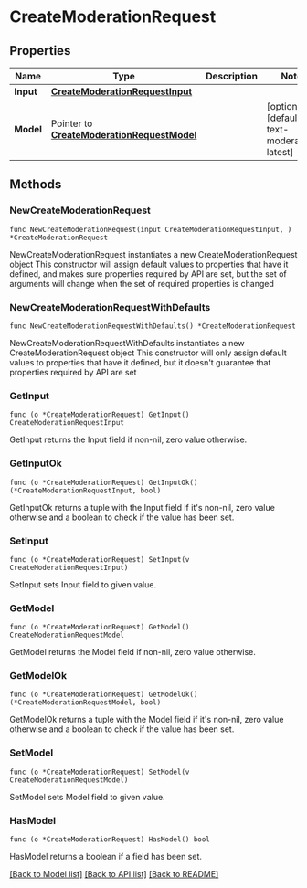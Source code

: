 # CreateModerationRequest

## Properties

Name | Type | Description | Notes
------------ | ------------- | ------------- | -------------
**Input** | [**CreateModerationRequestInput**](CreateModerationRequestInput.md) |  | 
**Model** | Pointer to [**CreateModerationRequestModel**](CreateModerationRequestModel.md) |  | [optional] [default to text-moderation-latest]

## Methods

### NewCreateModerationRequest

`func NewCreateModerationRequest(input CreateModerationRequestInput, ) *CreateModerationRequest`

NewCreateModerationRequest instantiates a new CreateModerationRequest object
This constructor will assign default values to properties that have it defined,
and makes sure properties required by API are set, but the set of arguments
will change when the set of required properties is changed

### NewCreateModerationRequestWithDefaults

`func NewCreateModerationRequestWithDefaults() *CreateModerationRequest`

NewCreateModerationRequestWithDefaults instantiates a new CreateModerationRequest object
This constructor will only assign default values to properties that have it defined,
but it doesn't guarantee that properties required by API are set

### GetInput

`func (o *CreateModerationRequest) GetInput() CreateModerationRequestInput`

GetInput returns the Input field if non-nil, zero value otherwise.

### GetInputOk

`func (o *CreateModerationRequest) GetInputOk() (*CreateModerationRequestInput, bool)`

GetInputOk returns a tuple with the Input field if it's non-nil, zero value otherwise
and a boolean to check if the value has been set.

### SetInput

`func (o *CreateModerationRequest) SetInput(v CreateModerationRequestInput)`

SetInput sets Input field to given value.


### GetModel

`func (o *CreateModerationRequest) GetModel() CreateModerationRequestModel`

GetModel returns the Model field if non-nil, zero value otherwise.

### GetModelOk

`func (o *CreateModerationRequest) GetModelOk() (*CreateModerationRequestModel, bool)`

GetModelOk returns a tuple with the Model field if it's non-nil, zero value otherwise
and a boolean to check if the value has been set.

### SetModel

`func (o *CreateModerationRequest) SetModel(v CreateModerationRequestModel)`

SetModel sets Model field to given value.

### HasModel

`func (o *CreateModerationRequest) HasModel() bool`

HasModel returns a boolean if a field has been set.


[[Back to Model list]](../README.md#documentation-for-models) [[Back to API list]](../README.md#documentation-for-api-endpoints) [[Back to README]](../README.md)


